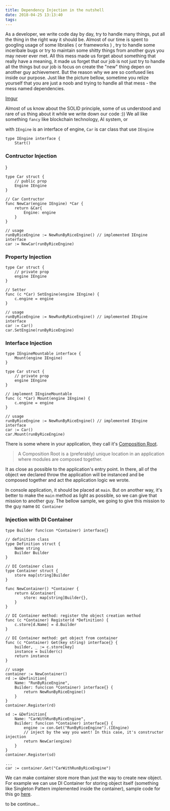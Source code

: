 ```yaml
---
title: Dependency Injection in the nutshell
date: 2018-04-25 13:13:40
tags:
---
```


As a developer, we write code day by day, try to handle many things, put all the thing in the right way it should be. Almost of our time is spent to googling usage of some libralies ( or frameworks ) , try to handle some inceribale bugs or try to maintain some shitty things from another guys you may never ever met. All this mess made us forget about something that really have a meaning, it made us forget that our job is not just try to handle all the things but our job is focus on create the "new" thing depen on another guy achievement. But the reason why we are so confused lies inside our purpose. Just like the picture bellow, sometime you relize yourself that you are just a noob and trying to handle all that mess - the mess named dependencies.

[Imgur](https://i.imgur.com/U1ahhBd.jpg)

Almost of us know about the SOLID principle, some of us understood and rare of us thing about it while we write down our code :)) We all like something `fancy` like blockchain technology, AI system, or 


with `IEngine` is an interface of engine, `Car` is car class that use `IEngine`

```golang
type IEngine interface {
    Start()
```

### Contructor Injection
}

```golang
type Car struct {
    // public prop
    Engine IEngine
}

// Car Contructor
func NewCar(engine IEngine) *Car {
    return &Car{
        Engine: engine
    }
}

// usage
runByRiceEngine := NewRunByRiceEngine() // implemented IEngine interface
car := NewCar(runByRiceEngine)
```

### Property Injection

```golang
type Car struct {
    // private prop
    engine IEngine
}

// Setter
func (c *Car) SetEngine(engine IEngine) {
    c.engine = engine
}

// usage
runByRiceEngine := NewRunByRiceEngine() // implemented IEngine interface
car := Car()
car.SetEngine(runByRiceEngine)
```

### Interface Injection

```golang
type IEngineMountable interface {
    Mount(engine IEngine)
}

type Car struct {
    // private prop
    engine IEngine
}

// implement IEngineMountable
func (c *Car) Mount(engine IEngine) {
    c.engine = engine
}

// usage
runByRiceEngine := NewRunByRiceEngine() // implemented IEngine interface
car := Car()
car.Mount(runByRiceEngine)
```

There is some where in your application, they call it's [Composition Root](http://blog.ploeh.dk/2011/07/28/CompositionRoot/). 

> A Composition Root is a (preferably) unique location in an application where modules are composed together.

It as close as possible to the application's entry point. In there, all of the object we declared throw the application will be instanced and be composed together and act the application logic we wrote.

In console application, it should be placed at `main`. But on another way, it's better to make the `main` method as light as possible, so we can give that mission to another guy. The bellow sample, we going to give this mission to the guy name `DI Container`

### Injection with DI Container

```golang
type Builder func(con *Container) interface{}

// definition class
type Definition struct {
    Name string
    Builder Builder
}

// DI Container class
type Container struct {
    store map[string]Builder
}

func NewContainer() *Container {
    return &Container{
        store: map[string]Builder{},
    }
}

// DI Container method: register the object creation method
func (c *Container) Register(d *Definition) {
    c.store[d.Name] = d.Builder
}

// DI Container method: get object from container
func (c *Container) Get(key string) interface{} {
    builder, _ := c.store[key]
    instance = builder(c)
    return instance
}

// usage
container := NewContainer()
rd := &Definition{
    Name: "RunByRiceEngine",
    Builder: func(con *Container) interface{} {
        return NewRunByRiceEngine()
    }
}
container.Register(rd)

sd := &Definition{
    Name: "CarWithRunByRiceEngine",
    Builder: func(con *Container) interface{} {
        engine := con.Get("RunByRiceEngine").(IEngine)
        // inject by the way you want! In this case, it's constructor injection
        return NewCar(engine)
    }
}
container.Register(sd)

...
car := container.Get("CarWithRunByRiceEngine")
```

We can make container store more than just the way to create new object. For example we can use DI Container for storing object itself (something like Singleton Pattern implemented inside the container), sample code for this go [here](https://gist.github.com/khanhtc1202/a8429ffdcbd24fad41d857609e3083fb).

to be continue...